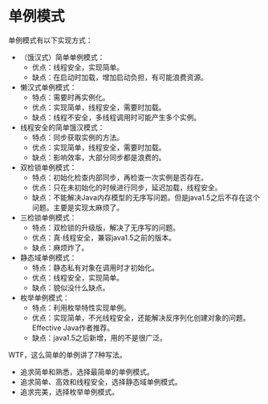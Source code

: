 # 单例模式
单例模式有以下实现方式：
+ （饿汉式）简单单例模式：
    + 优点：线程安全，实现简单。
    + 缺点：在启动时加载，增加启动负担，有可能浪费资源。
+ 懒汉式单例模式：
    + 特点：需要时再实例化。
    + 优点：实现简单，线程安全，需要时加载。
    + 缺点：线程不安全，多线程调用时可能产生多个实例。
+ 线程安全的简单饿汉模式：
    + 特点：同步获取实例的方法。
    + 优点：实现简单，线程安全，需要时加载。
    + 缺点：影响效率，大部分同步都是浪费的。
+ 双检锁单例模式：
    + 特点：初始化检查内部同步，再检查一次实例是否存在。
    + 优点：只在未初始化的时候进行同步，延迟加载，线程安全。
    + 缺点：不能解决Java内存模型的无序写问题。但是java1.5之后不存在这个问题。主要是实现太麻烦了。
+ 三检锁单例模式：
    + 特点：双检锁的升级版，解决了无序写的问题。
    + 优点：真·线程安全，兼容java1.5之前的版本。
    + 缺点：麻烦炸了。
+ 静态域单例模式：
    + 特点：静态私有对象在调用时才初始化。
    + 优点：线程安全，实现简单。 
    + 缺点：貌似没什么缺点。
+ 枚举单例模式：
    + 特点：利用枚举特性实现单例。
    + 优点：实现简单，不光线程安全，还能解决反序列化创建对象的问题。Effective Java作者推荐。
    + 缺点：java1.5之后新增，用的不是很广泛。

WTF，这么简单的单例讲了7种写法。
+ 追求简单和熟悉，选择最简单的单例模式。
+ 追求简单、高效和线程安全，选择静态域单例模式。
+ 追求完美，选择枚举单例模式。